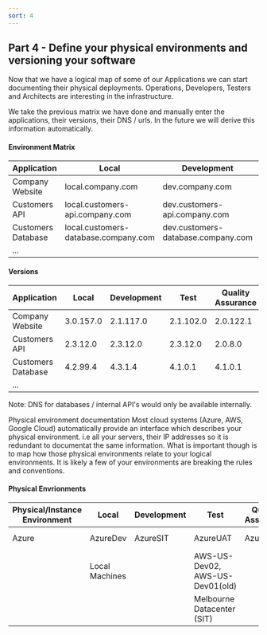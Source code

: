 ```yaml
---
sort: 4
---
```


## Part 4 - Define your physical environments and versioning your software

Now that we have a logical map of some of our Applications we can start documenting their physical deployments.  Operations, Developers, Testers and Architects are interesting in the infrastructure.

We take the previous matrix we have done and manually enter the applications, their versions, their DNS / urls.  In the future we will derive this information automatically.

#### Environment Matrix

| Application  | Local  | Development  | Test  | Quality Assurance  | Production | 
|---|---|---|---|---|--| 
| Company Website | local.company.com | dev.company.com | test.company.com | qa.company.com | www.company.com | 
| Customers API | local.customers-api.company.com | dev.customers-api.company.com | test.customers-api.company.com | qa.customers-api.company.com | customers-api.company.com | 
| Customers Database | local.customers-database.company.com | dev.customers-database.company.com | test.customers-database.company.com | qa.customers-database.company.com | customers-database.company.com |
| ... |  | |  |  |  | | 

#### Versions

| Application  | Local  | Development  | Test  | Quality Assurance  | Production | 
|---|---|---|---|---|--| 
| Company Website | 3.0.157.0 | 2.1.117.0 | 2.1.102.0 | 2.0.122.1 | 2.0.122.1 | 
| Customers API | 2.3.12.0 | 2.3.12.0 | 2.3.12.0 | 2.0.8.0 | 2.0.8.0 | 
| Customers Database | 4.2.99.4 | 4.3.1.4 | 4.1.0.1 | 4.1.0.1 | 4.1.0.1 | 
| ... |  | |  |  |  | | 

Note: DNS for databases / internal API's would only be available internally.

Physical environment documentation
Most cloud systems (Azure, AWS, Google Cloud) automatically provide an interface which describes your physical environment.  i.e all your servers, their IP addresses so it is redundant to documentat the same information.  What is important though is to map how those physical environments relate to your logical environments.  It is likely a few of your environments are breaking the rules and conventions.

#### Physical Envrionments

| Physical/Instance Environment  | Local  | Development  | Test  | Quality Assurance  | Production | 
|---|---|---|---|---|--| 
| Azure | AzureDev  | AzureSIT | AzureUAT | AzureUAT | AzureProd1, AzureDR | 
| | Local Machines |   | AWS-US-Dev02, AWS-US-Dev01(old) |  | AWS-US-Prd | 
| |  |   | Melbourne Datacenter (SIT)  |  | Melbourne Datacenter (PRD) | 